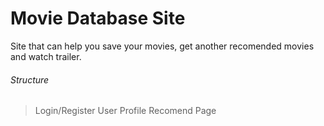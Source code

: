 # Movie Database Site
Site that can help you save your movies, get another recomended movies and watch trailer.

###### Structure
> Login/Register 
> User Profile
> Recomend Page
